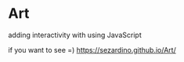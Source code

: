 # Art

adding interactivity with using JavaScript

if you want to see =)
https://sezardino.github.io/Art/
